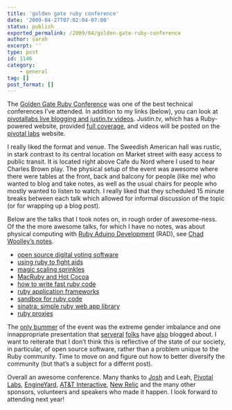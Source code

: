 ```yaml
---
title: 'golden gate ruby conference'
date: '2009-04-27T07:02:04-07:00'
status: publish
exported_permalink: /2009/04/golden-gate-ruby-conference
author: sarah
excerpt: ''
type: post
id: 1146
category:
    - general
tag: []
post_format: []
---
```

The [Golden Gate Ruby Conference](http://gogaruco.com/) was one of the best technical conferences I’ve attended. In addition to my links (below), you can look at [pivotallabs live blogging and justin.tv videos](http://pivotallabs.com/gogaruco). Justin.tv, which has a Ruby-powered website, provided [full coverage](http://www.justin.tv/gogaruco), and videos will be posted on the [pivotal labs](http://pivotallabs.com/gogaruco/talks) website.

I really liked the format and venue. The Sweedish American hall was rustic, in stark contrast to its central location on Market street with easy access to public transit. It is located right above Cafe du Nord where I used to hear Charles Brown play. The physical setup of the event was awesome where there were tables at the front, back and balcony for people (like me) who wanted to blog and take notes, as well as the usual chairs for people who mostly wanted to listen to watch. I really liked that they scheduled 15 minute breaks between each talk which allowed for informal discussion of the topic (or for wrapping up a blog post).

Below are the talks that I took notes on, in rough order of awesome-ness. Of the the more awesome talks, for which I have no notes, was about physical computing with [Ruby Aduino Development](http://rad.rubyforge.org/) (RAD), see [Chad Woolley’s notes](http://pivotallabs.com/users/chad/blog/articles/805-gogaruco-09-arduino-is-rails-for-hardware-hacking-greg-borenstein).

- [open source digital voting software](/sarahblog/2009/04/open-source-digital-voting-software/)
- [using ruby to fight aids](/sarahblog/2009/04/using-ruby-to-fight-aids/)
- [magic scaling sprinkles](/sarahblog/2009/04/magic-scaling-sprinkles/)
- [MacRuby and Hot Cocoa](/sarahblog/2009/04/macruby-and-hot-cocoa/)
- [how to write fast ruby code](/sarahblog/2009/04/how-to-write-fast-ruby-code/)
- [ruby application frameworks](/sarahblog/2009/04/ruby-application-frameworks/)
- [sandbox for ruby code](/sarahblog/2009/04/sandbox-for-ruby-code/)
- [sinatra: simple ruby web app library](/sarahblog/2009/04/sinatra-simple-ruby-web-app-library/)
- [ruby proxies](/sarahblog/2009/04/ruby-proxies/)

The [only bummer](https://www.ultrasaurus.com/sarahblog/2009/04/gender-and-sex-at-gogaruco/) of the event was the extreme gender imbalance and one innappropriate presentation that [serveral](http://www.sarahmei.com/blog/?p=46) [folks](http://dyepot-teapot.com/2009/04/25/dear-fellow-rubyists/) have [also](http://www.rubyrailways.com/rails-is-still-a-ghetto/) blogged about. I want to reiterate that I don’t think this is reflective of the state of our society, in particular, of open source software, rather than a problem unique to the Ruby community. Time to move on and figure out how to better diversify the community (but that’s a subject for a differnt post).

Overall an awesome conference. Many thanks to [Josh](http://blog.hasmanythrough.com/) and Leah, [Pivotal Labs](http://pivotallabs.com/), [EngineYard](http://www.engineyard.com/), [AT&amp;T Interactive](http://betalabs.yellowpages.com/), [New Relic](http://www.newrelic.com/) and the many other sponsors, volunteers and speakers who made it happen. I look forward to attending next year!